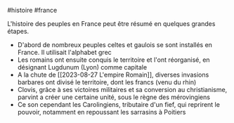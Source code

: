#histoire #france 

L'histoire des peuples en France peut être résumé en quelques grandes étapes.

- D'abord de nombreux peuples celtes et gaulois se sont installés en France. Il utilisait l'alphabet grec
- Les romains ont ensuite conquis le territoire et l'ont réorganisé, en désignant Lugdunum (Lyon) comme capitale
- A la chute de [[2023-08-27 L'empire Romain]], diverses invasions barbares ont divisé le territoire, dont les francs (venu du rhin)
- Clovis, grâce à ses victoires militaires et sa conversion au christianisme, parvint a créer une certaine unité, sous le règne des mérovingiens
- Ce son cependant les Carolingiens, tributaire d'un fief, qui reprirent le pouvoir, notamment en repoussant les sarrasins à Poitiers